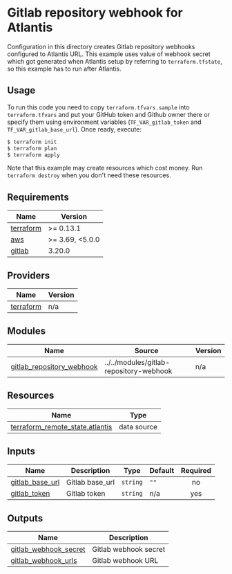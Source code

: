 # Gitlab repository webhook for Atlantis

Configuration in this directory creates Gitlab repository webhooks configured to Atlantis URL. This example uses value of webhook secret which got generated when Atlantis setup by referring to `terraform.tfstate`, so this example has to run after Atlantis.

## Usage

To run this code you need to copy `terraform.tfvars.sample` into `terraform.tfvars` and put your GitHub token and Github owner there or specify them using environment variables (`TF_VAR_gitlab_token` and `TF_VAR_gitlab_base_url`). Once ready, execute:

```bash
$ terraform init
$ terraform plan
$ terraform apply
```

Note that this example may create resources which cost money. Run `terraform destroy` when you don't need these resources.

<!-- BEGINNING OF PRE-COMMIT-TERRAFORM DOCS HOOK -->
## Requirements

| Name | Version |
|------|---------|
| <a name="requirement_terraform"></a> [terraform](#requirement\_terraform) | >= 0.13.1 |
| <a name="requirement_aws"></a> [aws](#requirement\_aws) | >= 3.69, <5.0.0 |
| <a name="requirement_gitlab"></a> [gitlab](#requirement\_gitlab) | 3.20.0 |

## Providers

| Name | Version |
|------|---------|
| <a name="provider_terraform"></a> [terraform](#provider\_terraform) | n/a |

## Modules

| Name | Source | Version |
|------|--------|---------|
| <a name="module_gitlab_repository_webhook"></a> [gitlab\_repository\_webhook](#module\_gitlab\_repository\_webhook) | ../../modules/gitlab-repository-webhook | n/a |

## Resources

| Name | Type |
|------|------|
| [terraform_remote_state.atlantis](https://registry.terraform.io/providers/hashicorp/terraform/latest/docs/data-sources/remote_state) | data source |

## Inputs

| Name | Description | Type | Default | Required |
|------|-------------|------|---------|:--------:|
| <a name="input_gitlab_base_url"></a> [gitlab\_base\_url](#input\_gitlab\_base\_url) | Gitlab base\_url | `string` | `""` | no |
| <a name="input_gitlab_token"></a> [gitlab\_token](#input\_gitlab\_token) | Gitlab token | `string` | n/a | yes |

## Outputs

| Name | Description |
|------|-------------|
| <a name="output_gitlab_webhook_secret"></a> [gitlab\_webhook\_secret](#output\_gitlab\_webhook\_secret) | Gitlab webhook secret |
| <a name="output_gitlab_webhook_urls"></a> [gitlab\_webhook\_urls](#output\_gitlab\_webhook\_urls) | Gitlab webhook URL |
<!-- END OF PRE-COMMIT-TERRAFORM DOCS HOOK -->
